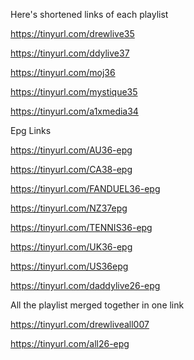 Here's shortened links of each playlist

https://tinyurl.com/drewlive35

https://tinyurl.com/ddylive37

https://tinyurl.com/moj36

https://tinyurl.com/mystique35

https://tinyurl.com/a1xmedia34

Epg Links

https://tinyurl.com/AU36-epg

https://tinyurl.com/CA38-epg

https://tinyurl.com/FANDUEL36-epg

https://tinyurl.com/NZ37epg

https://tinyurl.com/TENNIS36-epg

https://tinyurl.com/UK36-epg

https://tinyurl.com/US36epg      

https://tinyurl.com/daddylive26-epg

All the playlist merged together in one link

https://tinyurl.com/drewliveall007

https://tinyurl.com/all26-epg
